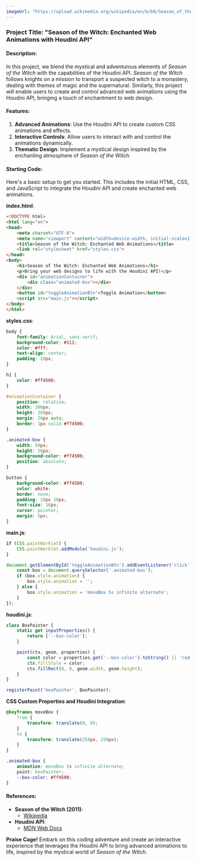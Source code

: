 ```yaml
---
imageUrl: "https://upload.wikimedia.org/wikipedia/en/b/b0/Season_of_the_Witch.jpg"
---
```

### Project Title: "Season of the Witch: Enchanted Web Animations with Houdini API"

#### Description:
In this project, we blend the mystical and adventurous elements of *Season of the Witch* with the capabilities of the Houdini API. *Season of the Witch* follows knights on a mission to transport a suspected witch to a monastery, dealing with themes of magic and the supernatural. Similarly, this project will enable users to create and control advanced web animations using the Houdini API, bringing a touch of enchantment to web design.

#### Features:
1. **Advanced Animations**: Use the Houdini API to create custom CSS animations and effects.
2. **Interactive Controls**: Allow users to interact with and control the animations dynamically.
3. **Thematic Design**: Implement a mystical design inspired by the enchanting atmosphere of *Season of the Witch*.

#### Starting Code:
Here's a basic setup to get you started. This includes the initial HTML, CSS, and JavaScript to integrate the Houdini API and create enchanted web animations.

**index.html**:
```html
<!DOCTYPE html>
<html lang="en">
<head>
    <meta charset="UTF-8">
    <meta name="viewport" content="width=device-width, initial-scale=1.0">
    <title>Season of the Witch: Enchanted Web Animations</title>
    <link rel="stylesheet" href="styles.css">
</head>
<body>
    <h1>Season of the Witch: Enchanted Web Animations</h1>
    <p>Bring your web designs to life with the Houdini API!</p>
    <div id="animationContainer">
        <div class="animated-box"></div>
    </div>
    <button id="toggleAnimationBtn">Toggle Animation</button>
    <script src="main.js"></script>
</body>
</html>
```

**styles.css**:
```css
body {
    font-family: Arial, sans-serif;
    background-color: #111;
    color: #fff;
    text-align: center;
    padding: 20px;
}

h1 {
    color: #ff4500;
}

#animationContainer {
    position: relative;
    width: 300px;
    height: 300px;
    margin: 20px auto;
    border: 1px solid #ff4500;
}

.animated-box {
    width: 50px;
    height: 50px;
    background-color: #ff4500;
    position: absolute;
}

button {
    background-color: #ff4500;
    color: white;
    border: none;
    padding: 10px 20px;
    font-size: 16px;
    cursor: pointer;
    margin: 5px;
}
```

**main.js**:
```javascript
if (CSS.paintWorklet) {
    CSS.paintWorklet.addModule('houdini.js');
}

document.getElementById('toggleAnimationBtn').addEventListener('click', () => {
    const box = document.querySelector('.animated-box');
    if (box.style.animation) {
        box.style.animation = '';
    } else {
        box.style.animation = 'moveBox 5s infinite alternate';
    }
});
```

**houdini.js**:
```javascript
class BoxPainter {
    static get inputProperties() {
        return ['--box-color'];
    }

    paint(ctx, geom, properties) {
        const color = properties.get('--box-color').toString() || 'red';
        ctx.fillStyle = color;
        ctx.fillRect(0, 0, geom.width, geom.height);
    }
}

registerPaint('boxPainter', BoxPainter);
```

**CSS Custom Properties and Houdini Integration**:
```css
@keyframes moveBox {
    from {
        transform: translate(0, 0);
    }
    to {
        transform: translate(250px, 250px);
    }
}

.animated-box {
    animation: moveBox 5s infinite alternate;
    paint: boxPainter;
    --box-color: #ff4500;
}
```

#### References:
- **Season of the Witch (2011)**:
  - [Wikipedia](https://en.wikipedia.org/wiki/Season_of_the_Witch_(2011_film))
- **Houdini API**:
  - [MDN Web Docs](https://developer.mozilla.org/en-US/docs/Web/Houdini)

**Praise Cage!** Embark on this coding adventure and create an interactive experience that leverages the Houdini API to bring advanced animations to life, inspired by the mystical world of *Season of the Witch*.
